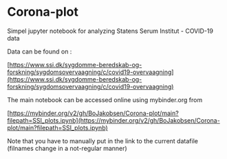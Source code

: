# Corona-plot

Simpel jupyter notebook for analyzing Statens Serum Institut - COVID-19 data

Data can be found on : 

[https://www.ssi.dk/sygdomme-beredskab-og-forskning/sygdomsovervaagning/c/covid19-overvaagning](https://www.ssi.dk/sygdomme-beredskab-og-forskning/sygdomsovervaagning/c/covid19-overvaagning)


The main notebook can be accessed online using mybinder.org from 

[https://mybinder.org/v2/gh/BoJakobsen/Corona-plot/main?filepath=SSI_plots.ipynb](https://mybinder.org/v2/gh/BoJakobsen/Corona-plot/main?filepath=SSI_plots.ipynb)

Note that you have to manually put in the link to the current datafile (filnames change in a not-regular manner)

